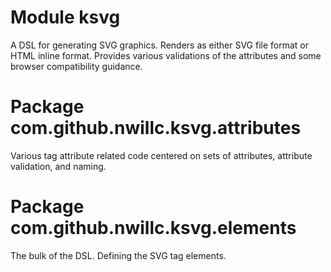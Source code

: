 # Module ksvg

A DSL for generating SVG graphics. Renders as either SVG file format or HTML inline format. Provides
various validations of the attributes and some browser compatibility guidance.


# Package com.github.nwillc.ksvg.attributes

Various tag attribute related code centered on sets of attributes, attribute validation, and naming.

# Package com.github.nwillc.ksvg.elements

The bulk of the DSL. Defining the SVG tag elements.
